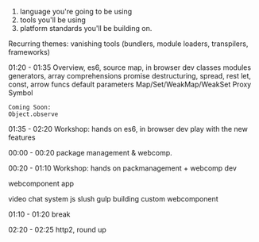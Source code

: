 1. language you're going to be using
2. tools you'll be using
3. platform standards you'll be building on.

Recurring themes: vanishing tools (bundlers, module loaders, transpilers, frameworks)

01:20 - 01:35 Overview, es6, source map, in browser dev
	classes
	modules
	generators, array comprehensions
	promise
	destructuring, spread, rest
	let, const, arrow funcs
	default parameters
	Map/Set/WeakMap/WeakSet
	Proxy
	Symbol

	Coming Soon:
	Object.observe

01:35 - 02:20 Workshop: hands on es6, in browser dev
play with the new features

00:00 - 00:20 package management & webcomp.

00:20 - 01:10 Workshop: hands on packmanagement + webcomp dev

webcomponent app

video chat
system js
slush
gulp
building custom webcomponent



01:10 - 01:20 break

02:20 - 02:25 http2, round up